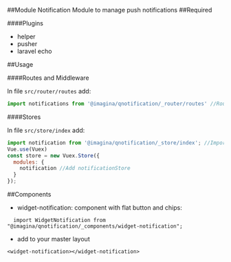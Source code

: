 ##Module Notification
 Module to manage push notifications
##Required

####Plugins
- helper
- pusher
- laravel echo

##Usage

####Routes and Middleware

In file `src/router/routes` add:
```js
import notifications from '@imagina/qnotification/_router/routes' //Routes module
```

####Stores

In file `src/store/index` add:
```js
import notification from '@imagina/qnotification/_store/index'; //Import this file
Vue.use(Vuex)
const store = new Vuex.Store({
  modules: {
    notification //Add notificationStore
  }
});
```

##Components
- widget-notification: component with flat button and chips:

`  import WidgetNotification from "@imagina/qnotification/_components/widget-notification";`

- add to your master layout 

 `<widget-notification></widget-notification>`
 
